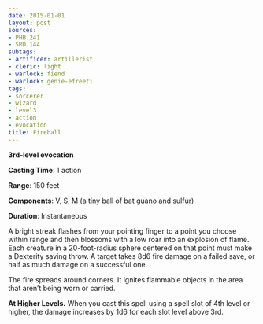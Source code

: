 ```yaml
---
date: 2015-01-01
layout: post
sources:
- PHB.241
- SRD.144
subtags:
- artificer: artillerist
- cleric: light
- warlock: fiend
- warlock: genie-efreeti
tags:
- sorcerer
- wizard
- level3
- action
- evocation
title: Fireball
---
```


**3rd-level evocation**

**Casting Time**: 1 action

**Range**: 150 feet

**Components**: V, S, M (a tiny ball of bat guano and sulfur)

**Duration**: Instantaneous

A bright streak flashes from your pointing finger to a point you choose within range and then blossoms with a low roar into an explosion of flame. Each creature in a 20-foot-radius sphere centered on that point must make a Dexterity saving throw. A target takes 8d6 fire damage on a failed save, or half as much damage on a successful one.

The fire spreads around corners. It ignites flammable objects in the area that aren’t being worn or carried.

**At Higher Levels.** When you cast this spell using a spell slot of 4th level or higher, the damage increases by 1d6 for each slot level above 3rd.
